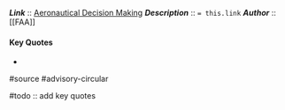 ***Link***      :: [Aeronautical Decision Making](https://www.faa.gov/documentLibrary/media/Advisory_Circular/AC_60-22.pdf)
***Description***      :: `= this.link`
***Author*** :: [[FAA]]

#### Key Quotes
* 

#source #advisory-circular 

#todo :: add key quotes
